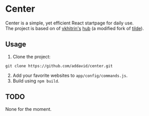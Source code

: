 Center
======
Center is a simple, yet efficient React startpage for daily use.\
The project is based on of [vkhitrin\'s](https://github.com/vkhitrin) [hub](https://github.com/vkhitrin/hub/) (a modified fork of [tilde](https://github.com/cadejscroggins/tilde)).

Usage
-----
1. Clone the project:
```
git clone https://github.com/addavid/center.git
```
2. Add your favorite websites to `app/config/commands.js`.
3. Build using `npm build`.

TODO
----
None for the moment.